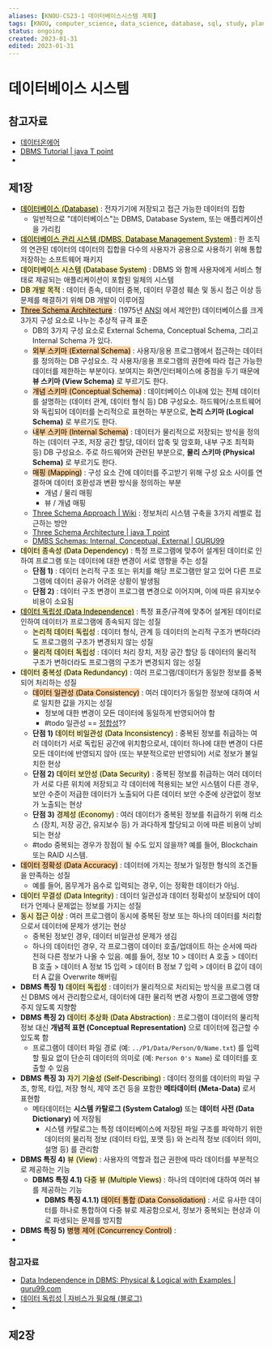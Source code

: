 ```yaml
---
aliases: [KNOU-CS23-1 데이터베이스시스템 계획]
tags: [KNOU, computer_science, data_science, database, sql, study, plan]
status: ongoing
created: 2023-01-31
edited: 2023-01-31
---
```


# 데이터베이스 시스템

## 참고자료
- [데이터온에어](https://dataonair.or.kr/)
- [DBMS Tutorial | java T point](https://www.javatpoint.com/dbms-tutorial)
- 

## 제1장
- [<mark style="background: #FFF3A3A6;">데이터베이스 (Database)</mark>](https://en.wikipedia.org/wiki/Database) : 전자기기에 저장되고 접근 가능한 데이터의 집합
	- 일반적으로 "데이터베이스"는 DBMS, Database System, 또는 애플리케이션을 가리킴
- [<mark style="background: #FFF3A3A6;">데이터베이스 관리 시스템 (DMBS, Database Management System)</mark>](https://en.wikipedia.org/wiki/Database#Database_management_system) : 한 조직의 연관된 데이터의 데이터의 집합을 다수의 사용자가 공용으로 사용하기 위해 통합 저장하는 소프트웨어 패키지
- <mark style="background: #FFF3A3A6;">데이터베이스 시스템 (Database System)</mark> : DBMS 와 함께 사용자에게 서비스 형태로 제공되는 애플리케이션이 포함된 일체의 시스템
- <mark style="background: #FFF3A3A6;">DB 개발 목적</mark> : 데이터 종속, 데이터 중복, 데이터 무결성 훼손 및 동시 접근 이상 등 문제를 해결하기 위해 DB 개발이 이루어짐
- [<mark style="background: #FFB86CA6;">Three Schema Architecture</mark>](https://en.wikipedia.org/wiki/ANSI-SPARC_Architecture) : (1975년 [ANSI](https://en.wikipedia.org/wiki/American_National_Standards_Institute) 에서 제안한) 데이터베이스를 크게 3가지 구성 요소로 나누는 추상적 규격 표준
	- DB의 3가지 구성 요소로 External Schema, Conceptual Schema, 그리고 Internal Schema 가 있다.
	- <mark style="background: #FFB86CA6;">외부 스키마 (External Schema)</mark> : 사용자/응용 프로그램에서 접근하는 데이터를 정의하는 DB 구성요소. 각 사용자/응용 프로그램의 권한에 따라 접근 가능한 데이터를 제한하는 부분이다. 보여지는 화면/인터페이스에 중점을 두기 때문에 **뷰 스키마 (View Schema)** 로 부르기도 한다.
	- <mark style="background: #FFB86CA6;">개념 스키마 (Conceptual Schema)</mark> : 데이터베이스 이내에 있는 전체 데이터를 설명하는 (데이터 관계, 데이터 형식 등) DB 구성요소. 하드웨어/소프트웨어와 독립되어 데이터를 논리적으로 표현하는 부분으로, **논리 스키마 (Logical Schema)** 로 부르기도 한다.
	- <mark style="background: #FFB86CA6;">내부 스키마 (Internal Schema)</mark> : 데이터가 물리적으로 저장되는 방식을 정의하는 (데이터 구조, 저장 공간 할당, 데이터 압축 및 암호화, 내부 구조 최적화 등) DB 구성요소. 주로 하드웨어와 관련된 부분으로, **물리 스키마 (Physical Schema)** 로 부르기도 한다.
	- <mark style="background: #FFB86CA6;">매핑 (Mapping)</mark> : 구성 요소 간에 데이터를 주고받기 위해 구성 요소 사이를 연결하며 데이터 호환성과 변환 방식을 정의하는 부분
		- 개념 / 물리 매핑
		- 뷰 / 개념 매핑
	- [Three Schema Approach | Wiki](https://en.wikipedia.org/wiki/Three-schema_approach) : 정보처리 시스템 구축을 3가지 레벨로 접근하는 방안
	- [Three Schema Architecture | java T point](https://www.javatpoint.com/dbms-three-schema-architecture)
	- [DMBS Schemas: Internal, Conceptual, External | GURU99](https://www.guru99.com/dbms-schemas.html)
- <mark style="background: #FFF3A3A6;">데이터 종속성 (Data Dependency)</mark> : 특정 프로그램에 맞추어 설계된 데이터로 인하여 프로그램 또는 데이터에 대한 변경이 서로 영향을 주는 성질
	- **단점 1)** : 데이터 논리적 구조 또는 위치를 해당 프로그램만 알고 있어 다른 프로그램에 데이터 공유가 어려운 상황이 발생됨
	- **단점 2)** : 데이터 구조 변경이 프로그램 변경으로 이어지며, 이에 따른 유지보수 비용이 소요됨
- [<mark style="background: #FFF3A3A6;">데이터 독립성 (Data Independence)</mark>](https://en.wikipedia.org/wiki/Data_independence) : 특정 표준/규격에 맞추어 설계된 데이터로 인하여 데이터가 프로그램에 종속되지 않는 성질
	- <mark style="background: #FFF3A3A6;">논리적 데이터 독립성</mark> : 데이터 형식, 관계 등 데이터의 논리적 구조가 변하더라도 프로그램의 구조가 변경되지 않는 성질
	- <mark style="background: #FFF3A3A6;">물리적 데이터 독립성</mark> : 데이터 처리 장치, 저장 공간 할당 등 데이터의 물리적 구조가 변하더라도 프로그램의 구조가 변경되지 않는 성질
- <mark style="background: #FFF3A3A6;">데이터 중복성 (Data Redundancy)</mark> : 여러 프로그램/데이터가 동일한 정보를 중복되어 처리하는 성질
	- <mark style="background: #FFB86CA6;">데이터 일관성 (Data Consistency)</mark> : 여러 데이터가 동일한 정보에 대하여 서로 일치한 값을 가지는 성질
		- 정보에 대한 변경이 모든 데이터에 동일하게 반영되어야 함
		- #todo 일관성 == [정합성](https://blog.naver.com/PostView.naver?blogId=remocon33&logNo=222479119313&parentCategoryNo=53)??
	- **단점 1)** <mark style="background: #FFF3A3A6;">데이터 비일관성 (Data Inconsistency)</mark> : 중복된 정보를 취급하는 여러 데이터가 서로 독립된 공간에 위치함으로서, 데이터 하나에 대한 변경이 다른 모든 데이터에 반영되지 않아 (또는 부분적으로만 반영되어) 서로 정보가 불일치한 현상
	- **단점 2)** <mark style="background: #FFF3A3A6;">데이터 보안성 (Data Security)</mark> : 중복된 정보를 취급하는 여러 데이터가 서로 다른 위치에 저장되고 각 데이터에 적용되는 보안 시스템이 다른 경우, 보안 수준이 저급한 데이터가 노출되어 다른 데이터 보안 수준에 상관없이 정보가 노출되는 현상
	- **단점 3)** <mark style="background: #FFF3A3A6;">경제성 (Economy)</mark> : 여러 데이터가 중복된 정보를 취급하기 위해 리소스 (장치, 저장 공간, 유지보수 등) 가 과다하게 할당되고 이에 따른 비용이 낭비되는 현상
	- #todo 중복되는 경우가 장점이 될 수도 있지 않을까? 예를 들어, Blockchain 또는 RAID 시스템.
- <mark style="background: #FFB86CA6;">데이터 정확성 (Data Accuracy)</mark> : 데이터에 가지는 정보가 일정한 형식의 조건들을 만족하는 성질
	- 예를 들어, 몸무게가 음수로 입력되는 경우, 이는 정확한 데이터가 아님.
- <mark style="background: #FFF3A3A6;">데이터 무결성 (Data Integrity)</mark> : 데이터 일관성과 데이터 정확성이 보장되어 데이터가 언제나 문제없는 정보를 가지는 성질
- <mark style="background: #FFF3A3A6;">동시 접근 이상</mark> : 여러 프로그램이 동시에 중복된 정보 또는 하나의 데이터를 처리함으로서 데이터에 문제가 생기는 현상
	- 중복된 정보인 경우, 데이터 비일관성 문제가 생김
	- 하나의 데이터인 경우, 각 프로그램이 데이터 호출/업데이트 하는 순서에 따라 전혀 다른 정보가 나올 수 있음. 예를 들어, 정보 10 > 데이터 A 호출 > 데이터 B 호출 > 데이터 A 정보 15 입력 > 데이터 B 정보 7 입력 > 데이터 B 값이 데이터 A 값을 Overwrite 해버림
- **DBMS 특징 1)** <mark style="background: #FFF3A3A6;">데이터 독립성</mark> : 데이터가 물리적으로 처리되는 방식을 프로그램 대신 DBMS 에서 관리함으로서, 데이터에 대한 물리적 변경 사항이 프로그램에 영향 주지 않도록 지향함
- **DBMS 특징 2)** <mark style="background: #FFF3A3A6;">데이터 추상화 (Data Abstraction)</mark> : 프로그램이 데이터의 물리적 정보 대신 **개념적 표현 (Conceptual Representation)** 으로 데이터에 접근할 수 있도록 함
	- 프로그램이 데이터 파일 경로 (예: `../P1/Data/Person/0/Name.txt`) 를 입력할 필요 없이 단순히 데이터의 의미로 (예: `Person 0's Name`) 로 데이터를 호출할 수 있음
- **DBMS 특징 3)** <mark style="background: #FFF3A3A6;">자기 기술성 (Self-Describing)</mark> : 데이터 정의를 데이터의 파일 구조, 항목, 타입, 저장 형식, 제약 조건 등을 포함한 **메타데이터 (Meta-Data)** 로서 표현함
	- 메타데이터는 **시스템 카탈로그 (System Catalog)** 또는 **데이터 사전 (Data Dictionary)** 에 저장됨
		- 시스템 카탈로그는 특정 데이터베이스에 저장된 파일 구조를 파악하기 위한 데이터의 물리적 정보 (데이터 타입, 포맷 등) 와 논리적 정보 (데이터 의미, 설명 등) 를 관리함
- **DBMS 특징 4)** <mark style="background: #FFF3A3A6;">뷰 (View)</mark> : 사용자의 역할과 접근 권한에 따라 데이터를 부분적으로 제공하는 기능
	- **DBMS 특징 4.1)** <mark style="background: #FFF3A3A6;">다중 뷰 (Multiple Views)</mark> : 하나의 데이터에 대하여 여러 뷰를 제공하는 기능
		- **DBMS 특징 4.1.1)** <mark style="background: #FFB86CA6;">데이터 통합 (Data Consolidation)</mark> : 서로 유사한 데이터를 하나로 통합하여 다중 뷰로 제공함으로서, 정보가 중복되는 현상과 이로 파생되는 문제를 방지함
- **DBMS 특징 5)** <mark style="background: #FFB86CA6;">병행 제어 (Concurrency Control)</mark> : 
- 

### 참고자료
- [Data Independence in DBMS: Physical & Logical with Examples | guru99.com](https://www.guru99.com/dbms-data-independence.html)
- [데이터 독립성 | 자비스가 필요해 (블로그)](https://needjarvis.tistory.com/287)
- 

## 제2장